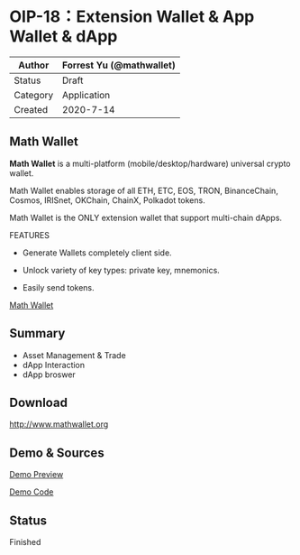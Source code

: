 # OIP-18：Extension Wallet & App Wallet & dApp 

| Author   | Forrest Yu (@mathwallet) |
| -------- | ------------------------ |
| Status   | Draft                    |
| Category | Application              |
| Created  | 2020-7-14                |

## Math Wallet

**Math Wallet** is a multi-platform (mobile/desktop/hardware) universal crypto wallet.

Math Wallet enables storage of all ETH, ETC, EOS, TRON, BinanceChain, Cosmos, IRISnet, OKChain, ChainX, Polkadot tokens.

Math Wallet is the ONLY extension wallet that support multi-chain dApps.

FEATURES

- Generate Wallets completely client side.

- Unlock variety of key types: private key, mnemonics.

- Easily send tokens. 

[Math Wallet](http://www.mathwallet.org)

## Summary

- Asset Management & Trade
- dApp Interaction
- dApp broswer

## Download
http://www.mathwallet.org

## Demo & Sources
[Demo Preview](http://developer.mathwallet.org/okchain)

[Demo Code](https://github.com/mathwallet/math-okchain-js)

## Status
Finished